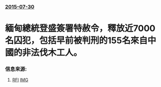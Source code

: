### [2015-07-30](/news/2015/07/30/index.md)

##### 
# 緬甸總統登盛簽署特赦令，釋放近7000名囚犯，包括早前被判刑的155名來自中國的非法伐木工人。 




### 信息来源:

1. [RFI](http://cn.rfi.fr/%E4%B8%AD%E5%9B%BD/20150730-%E7%BC%85%E7%94%B8%E6%80%BB%E7%BB%9F%E5%A4%A7%E8%B5%A6%E8%BF%917%E5%8D%83%E5%90%8D%E5%9B%9A%E7%8A%AF-%E5%90%AB155%E5%90%8D%E4%B8%AD%E5%9B%BD%E9%9D%9E%E6%B3%95%E4%BC%90%E6%9C%A8%E5%B7%A5%E4%BA%BA) [IMG](http://scd.cn.rfi.fr/sites/chinese.filesrfi/dynimagecache/0/17/1024/578/1024/578/sites/images.rfi.fr/files/aef_image/2015-06-09T_CHINA-MYANMAR.JPG)

